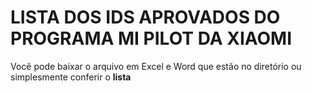 # LISTA DOS IDS APROVADOS DO PROGRAMA MI PILOT DA XIAOMI

Você pode baixar o arquivo em Excel e Word que estão no diretório ou simplesmente conferir o **lista**
